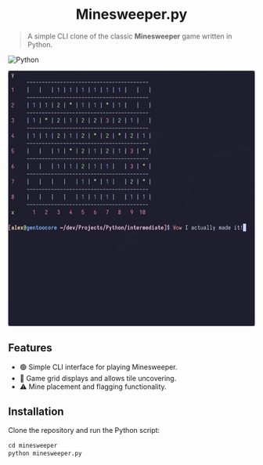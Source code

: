 <h1 align="center">Minesweeper.py</h1>

> A simple CLI clone of the classic **Minesweeper** game written in Python. 

![Python](https://img.shields.io/badge/python-3670A0?style=flat&logo=python&logoColor=ffdd54)

<img src="../../../images/py-minesweeper.png">

## Features

- 🟢 Simple CLI interface for playing Minesweeper.
- 🔴 Game grid displays and allows tile uncovering.
- ⚠️ Mine placement and flagging functionality.

## Installation

Clone the repository and run the Python script:

```
cd minesweeper
python minesweeper.py
```
